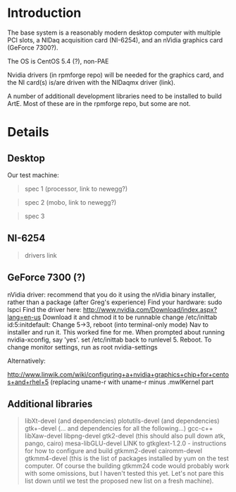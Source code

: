 # Introduction #

The base system is a reasonably modern desktop computer with multiple PCI slots, a NIDaq acquisition card (NI-6254), and an nVidia graphics card (GeForce 7300?).

The OS is CentOS 5.4 (?), non-PAE

Nvidia drivers (in rpmforge repo) will be needed for the graphics card, and the NI card(s) is/are driven with the NIDaqmx driver (link).

A number of additionall development libraries need to be installed to build ArtE.  Most of these are in the rpmforge repo, but some are not.

# Details #

## Desktop ##
Our test machine:

> spec 1 (processor, link to newegg?)

> spec 2 (mobo, link to newegg?)

> spec 3


## NI-6254 ##
> drivers link

## GeForce 7300 (?) ##

nVidia driver: recommend that you do it using the nVidia binary installer, rather than a package (after Greg's experience)
Find your hardware: sudo lspci
Find the driver here: http://www.nvidia.com/Download/index.aspx?lang=en-us
Download it and chmod it to be runnable
change /etc/inittab
id:5:initdefault:
Change 5->3, reboot (into terminal-only mode)
Nav to installer and run it.  This worked fine for me. When prompted about running nvidia-xconfig, say 'yes'.
set /etc/inittab back to runlevel 5.
Reboot.  To change monitor settings, run as root nvidia-settings


Alternatively:

http://www.linwik.com/wiki/configuring+a+nvidia+graphics+chip+for+centos+and+rhel+5
(replacing uname-r with uname-r minus .mwlKernel part

## Additional libraries ##

> libXt-devel (and dependencies)
> plotutils-devel (and dependencies)
> gtk+-devel (... and dependencies for all the following...)
> gcc-c++
> libXaw-devel
> libpng-devel
> gtk2-devel  (this should also pull down atk, pango, cairo)
> mesa-libGLU-devel
> LINK to gtkglext-1.2.0 - instructions for how to configure and build
> gtkmm2-devel
> cairomm-devel
> gtkmm4-devel
> (this is the list of packages installed by yum on the test computer.  Of course the building gtkmm24 code would probably work with some omissions, but I haven't tested this yet.  Let's not pare this list down until we test the proposed new list on a fresh machine).